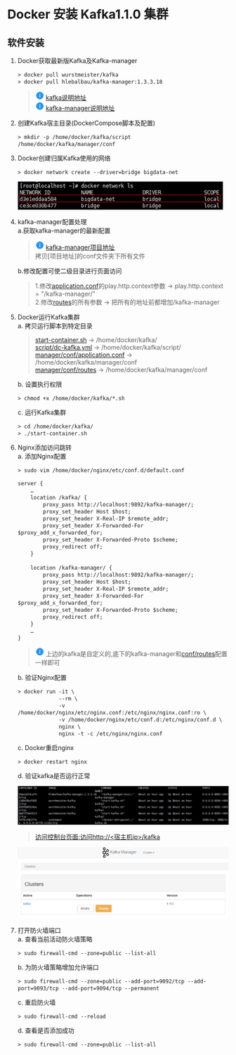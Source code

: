 # Docker 安装 Kafka1.1.0 集群

## 软件安装

1.  Docker获取最新版Kafka及Kafka-manager<br>

    ```命令
    > docker pull wurstmeister/kafka
    > docker pull hlebalbau/kafka-manager:1.3.3.18
    ```

    > ![info][info] [kafka说明地址][wurstmeister/kafka地址]<br>
    > ![info][info] [kafka-manager说明地址][hlebalbau/kafka-manager地址]<br>

2.  创建Kafka宿主目录(DockerCompose脚本及配置)<br>

    ```命令
    > mkdir -p /home/docker/kafka/script /home/docker/kafka/manager/conf
    ```

3.  Docker创建归属Kafka使用的网络<br>

    ```命令
    > docker network create --driver=bridge bigdata-net
    ```

    ![第3步](images/10_3_1.png)<br>

4.  kafka-manager配置处理<br>
    a.获取kafka-manager的最新配置<br>

    > ![info][info] [kafka-manager项目地址][kafka-manager项目地址]<br>
    > 拷贝\[项目地址\]的conf文件夹下所有文件

    b.修改配置可使二级目录进行页面访问<br>

    >1.修改[application.conf](files/10/manager/conf/application.conf)的play.http.context参数 -> play.http.context = "/kafka-manager/"<br>
    >2.修改[routes](files/10/manager/conf/routes)的所有参数 -> 把所有的地址前都增加/kafka-manager<br>

5.  Docker运行Kafka集群<br>
    a. 拷贝运行脚本到特定目录<br>

    > [start-container.sh](files/10/start-container.sh) -> /home/docker/kafka/<br>
    > [script/dc-kafka.yml](files/10/script/dc-kafka.yml) -> /home/docker/kafka/script/<br>
    > [manager/conf/application.conf](files/10/manager/conf/application.conf) -> /home/docker/kafka/manager/conf<br>
    > [manager/conf/routes](files/10/manager/conf/routes) -> /home/docker/kafka/manager/conf<br>

    b. 设置执行权限<br>

    ```命令
    > chmod +x /home/docker/kafka/*.sh
    ```

    c. 运行Kafka集群<br>

    ```命令
    > cd /home/docker/kafka/
    > ./start-container.sh
    ```

6.  Nginx添加访问跳转<br>
    a. 添加Nginx配置<br>

    ```命令
    > sudo vim /home/docker/nginx/etc/conf.d/default.conf
    ```

    ```内容
    server {
        …
        location /kafka/ {
            proxy_pass http://localhost:9892/kafka-manager/;
            proxy_set_header Host $host;
            proxy_set_header X-Real-IP $remote_addr;
            proxy_set_header X-Forwarded-For $proxy_add_x_forwarded_for;
            proxy_set_header X-Forwarded-Proto $scheme;
            proxy_redirect off;
        }
    
        location /kafka-manager/ {
            proxy_pass http://localhost:9892/kafka-manager/;
            proxy_set_header Host $host;
            proxy_set_header X-Real-IP $remote_addr;
            proxy_set_header X-Forwarded-For $proxy_add_x_forwarded_for;
            proxy_set_header X-Forwarded-Proto $scheme;
            proxy_redirect off;
        }
        …
    }
    ```

    >![info][info] 上边的kafka是自定义的,底下的kafka-manager和[conf/routes](files/10/conf/routes)配置一样即可<br>

    b. 验证Nginx配置<br>

    ```命令
    > docker run -it \
                 --rm \
                 -v /home/docker/nginx/etc/nginx.conf:/etc/nginx/nginx.conf:ro \
                 -v /home/docker/nginx/etc/conf.d:/etc/nginx/conf.d \
                 nginx \
                 nginx -t -c /etc/nginx/nginx.conf
    ```

    c. Docker重启nginx<br>

    ```命令
    > docker restart nginx
    ```

    d. 验证kafka是否运行正常<br>

    ![第6步-d-1](images/10_6_d_1.png)<br>

    > [访问控制台页面:访问http\://\<宿主机ip>/kafka](http://ep.cn/kafka)<br>

    ![第6步-d-2](images/10_6_d_2.png)<br>

7. 打开防火墙端口<br>
    a. 查看当前活动防火墙策略<br>

    ```命令
    > sudo firewall-cmd --zone=public --list-all
    ```

    b. 为防火墙策略增加允许端口<br>

    ```命令
    > sudo firewall-cmd --zone=public --add-port=9092/tcp --add-port=9093/tcp --add-port=9094/tcp --permanent
    ```

    c. 重启防火墙<br>

    ```命令
    > sudo firewall-cmd --reload
    ```

    d. 查看是否添加成功<br>

    ```命令
    > sudo firewall-cmd --zone=public --list-all
    ```

[wurstmeister/kafka地址]: https://hub.docker.com/r/wurstmeister/kafka/
[hlebalbau/kafka-manager地址]: https://hub.docker.com/r/hlebalbau/kafka-manager/
[kafka-manager项目地址]: https://github.com/yahoo/kafka-manager
[info]: /images/info.png
